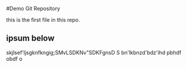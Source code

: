 #Demo Git Repository

this is the first file in this repo.

## ipsum below

skjlsef'ljsgknfkngig;SMvLSDKNv"SDKFgnsD
S
bn'lkbnzd'bdz'ihd
pbhdf
obdf
o